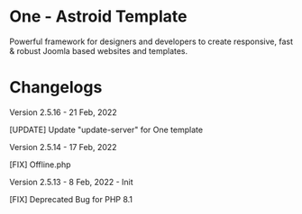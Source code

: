 # One - Astroid Template
Powerful framework for designers and developers to create responsive, fast &amp; robust Joomla based websites and templates.

# Changelogs

Version 2.5.16 - 21 Feb, 2022

  [UPDATE] Update "update-server" for One template

Version 2.5.14 - 17 Feb, 2022

  [FIX] Offline.php


Version 2.5.13 - 8 Feb, 2022 - Init

  [FIX] Deprecated Bug for PHP 8.1
